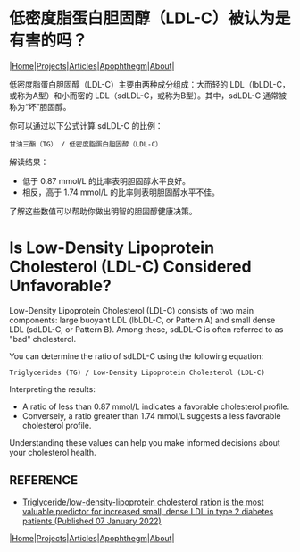 # 低密度脂蛋白胆固醇（LDL-C）被认为是有害的吗？

|[Home](/README.md)|[Projects](/projects.md)|[Articles](/articles.md)|[Apophthegm](/apophthegm.md)|[About](/about.md)|

低密度脂蛋白胆固醇（LDL-C）主要由两种成分组成：大而轻的 LDL（lbLDL-C，或称为A型）和小而密的 LDL（sdLDL-C，或称为B型）。其中，sdLDL-C 通常被称为“坏”胆固醇。

你可以通过以下公式计算 sdLDL-C 的比例：

```
甘油三酯（TG） / 低密度脂蛋白胆固醇（LDL-C）     
```

解读结果：  
- 低于 0.87 mmol/L 的比率表明胆固醇水平良好。  
- 相反，高于 1.74 mmol/L 的比率则表明胆固醇水平不佳。  

了解这些数值可以帮助你做出明智的胆固醇健康决策。

# Is Low-Density Lipoprotein Cholesterol (LDL-C) Considered Unfavorable?

Low-Density Lipoprotein Cholesterol (LDL-C) consists of two main components: large buoyant LDL (lbLDL-C, or Pattern A) and small dense LDL (sdLDL-C, or Pattern B). Among these, sdLDL-C is often referred to as "bad" cholesterol.

You can determine the ratio of sdLDL-C using the following equation:

```
Triglycerides (TG) / Low-Density Lipoprotein Cholesterol (LDL-C)     
```

Interpreting the results:  
- A ratio of less than 0.87 mmol/L indicates a favorable cholesterol profile.  
- Conversely, a ratio greater than 1.74 mmol/L suggests a less favorable cholesterol profile.  

Understanding these values can help you make informed decisions about your cholesterol health.

## REFERENCE

- [Triglyceride/low-density-lipoprotein cholesterol ration is the most valuable predictor for increased small, dense LDL in type 2 diabetes patients (Published 07 January 2022)](https://lipidworld.biomedcentral.com/articles/10.1186/s12944-021-01612-8)  

|[Home](/README.md)|[Projects](/projects.md)|[Articles](/articles.md)|[Apophthegm](/apophthegm.md)|[About](/about.md)|
